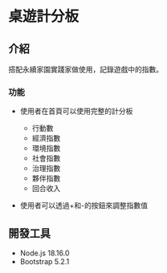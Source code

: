 # 桌遊計分板

## 介紹
搭配永續家園實踐家做使用，記錄遊戲中的指數。

### 功能

- 使用者在首頁可以使用完整的計分板
  - 行動數
  - 經濟指數
  - 環境指數
  - 社會指數
  - 治理指數
  - 夥伴指數
  - 回合收入

- 使用者可以透過+和-的按鈕來調整指數值

## 開發工具

- Node.js 18.16.0
- Bootstrap 5.2.1
